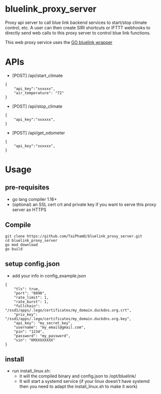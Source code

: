 # bluelink_proxy_server
Proxy api server to call blue link backend services to start/stop climate control, etc. A user can then create SIRI shortcuts or IFTTT webhooks to directly send web calls to this proxy server to control blue link functions. 

This web proxy service uses the [GO bluelink wrapper](https://github.com/TaiPhamD/bluelink_go)

# APIs
- [POST] /api/start_climate
```
{
    "api_key":"xxxxxx",
    "air_temperature": "72"
}
```

- [POST] /api/stop_climate
```
{
    "api_key":"xxxxxx",
}
```
- [POST] /api/get_odometer
```
{
    "api_key":"xxxxxx",
}
```
# Usage
## pre-requisites
- go lang compiler 1.16+
- (optional) an SSL cert crt and private key if you want to serve this proxy server as HTTPS
## Compile
```
git clone https://github.com/TaiPhamD/bluelink_proxy_server.git
cd bluelink_proxy_server
go mod download
go build
```
## setup config.json
- add your info in config_example.json
```
{
    "tls": true,
    "port": "8090",
    "rate_limit": 1,
    "rate_burst": 1,
    "fullchain": "/ssd1/apps/.lego/certificates/my_domain.duckdns.org.crt",
    "priv_key": "/ssd1/apps/.lego/certificates/my_domain.duckdns.org.key",
    "api_key": "my_secret_key", 
    "username": "my_email@gmail.com",
    "pin": "1234",
    "password": "my_password",
    "vin": "KMXXXXXXXX"
}
```
## install
- run install_linux.sh:
  - it will the compiled binary and config.json to /opt/bluelink/
  - It will start a systemd service (if your linux doesn't have systemd then you need to adapt the install_linux.sh to make it work)

